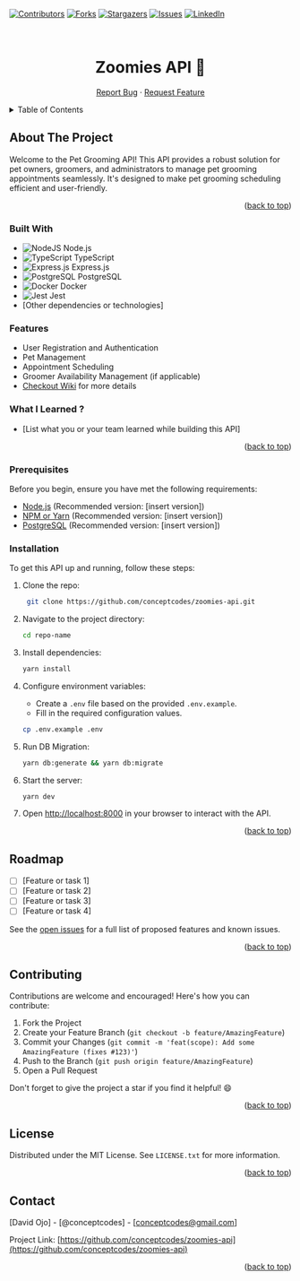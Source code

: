<a name="readme-top"></a>

[![Contributors][contributors-shield]][contributors-url]
[![Forks][forks-shield]][forks-url]
[![Stargazers][stars-shield]][stars-url]
[![Issues][issues-shield]][issues-url]
[![LinkedIn][linkedin-shield]][linkedin-url]

<br />
<div align="center">
<h1 align="center">
  Zoomies API 🐶
</h1>
  <p align="center">
    <a href="https://github.com/conceptcodes/zoomies-api/issues">Report Bug</a>
    ·
    <a href="https://github.com/conceptcodes/zoomies-api/issues">Request Feature</a>
  </p>
</div>

<details>
  <summary>Table of Contents</summary>
  <ol>
    <li>
      <a href="#about-the-project">About The Project</a>
      <ul>
        <li><a href="#built-with">Built With</a></li>
      </ul>
    </li>
    <li>
      <a href="#getting-started">Getting Started</a>
      <ul>
        <li><a href="#prerequisites">Prerequisites</a></li>
        <li><a href="#installation">Installation</a></li>
      </ul>
    </li>
    <li><a href="#roadmap">Roadmap</a></li>
    <li><a href="#contributing">Contributing</a></li>
    <li><a href="#license">License</a></li>
    <li><a href="#contact">Contact</a></li>
  </ol>
</details>

## About The Project

Welcome to the Pet Grooming API! This API provides a robust solution for pet owners, groomers, and administrators to manage pet grooming appointments seamlessly. It's designed to make pet grooming scheduling efficient and user-friendly.

<p align="right">(<a href="#readme-top">back to top</a>)</p>

### Built With

- ![NodeJS [Node.js](https://nodejs.org/)](https://img.shields.io/badge/node.js-6DA55F?style=for-the-badge&logo=node.js&logoColor=white)
- ![TypeScript [TypeScript](https://www.typescriptlang.org/)](https://img.shields.io/badge/typescript-%23007ACC.svg?style=for-the-badge&logo=typescript&logoColor=white)
- ![Express.js [Express.js](https://expressjs.com/)](https://img.shields.io/badge/express.js-%23404d59.svg?style=for-the-badge&logo=express&logoColor=%2361DAFB)
- ![PostgreSQL [PostgreSQL](https://www.postgresql.org/)](https://img.shields.io/badge/postgresql-%23316192.svg?style=for-the-badge&logo=postgresql&logoColor=white)
- ![Docker [Docker](https://www.docker.com/)](https://img.shields.io/badge/docker-%230db7ed.svg?style=for-the-badge&logo=docker&logoColor=white)
- ![Jest [Jest](https://jestjs.io/)](https://img.shields.io/badge/-jest-%23C21325?style=for-the-badge&logo=jest&logoColor=white)
- [Other dependencies or technologies]

### Features

- User Registration and Authentication
- Pet Management
- Appointment Scheduling
- Groomer Availability Management (if applicable)
- [Checkout Wiki](https://github.com/conceptcodes/zoomies-api/wiki) for more details

### What I Learned ?

- [List what you or your team learned while building this API]

<p align="right">(<a href="#readme-top">back to top</a>)</p>

### Prerequisites

Before you begin, ensure you have met the following requirements:

- [Node.js](https://nodejs.org/) (Recommended version: [insert version])
- [NPM or Yarn](https://yarnpkg.com/) (Recommended version: [insert version])
- [PostgreSQL](https://www.postgresql.org/) (Recommended version: [insert version])

### Installation

To get this API up and running, follow these steps:

1. Clone the repo:

   ```sh
    git clone https://github.com/conceptcodes/zoomies-api.git
   ```

2. Navigate to the project directory:

   ```sh
   cd repo-name
   ```

3. Install dependencies:

   ```sh
   yarn install
   ```

4. Configure environment variables:

   - Create a `.env` file based on the provided `.env.example`.
   - Fill in the required configuration values.

   ```sh
   cp .env.example .env
   ```

5. Run DB Migration:

   ```sh
   yarn db:generate && yarn db:migrate
   ```

6. Start the server:

   ```sh
   yarn dev
   ```

7. Open [http://localhost:8000](http://localhost:8000) in your browser to interact with the API.

<p align="right">(<a href="#readme-top">back to top</a>)</p>

## Roadmap

- [ ] [Feature or task 1]
- [ ] [Feature or task 2]
- [ ] [Feature or task 3]
- [ ] [Feature or task 4]

See the [open issues](https://github.com/conceptcodes/zoomies-api/issues) for a full list of proposed features and known issues.

<p align="right">(<a href="#readme-top">back to top</a>)</p>

## Contributing

Contributions are welcome and encouraged! Here's how you can contribute:

1. Fork the Project
2. Create your Feature Branch (`git checkout -b feature/AmazingFeature`)
3. Commit your Changes (`git commit -m 'feat(scope): Add some AmazingFeature (fixes #123)'`)
4. Push to the Branch (`git push origin feature/AmazingFeature`)
5. Open a Pull Request

Don't forget to give the project a star if you find it helpful! 😄

<p align="right">(<a href="#readme-top">back to top</a>)</p>

## License

Distributed under the MIT License. See `LICENSE.txt` for more information.

<p align="right">(<a href="#readme-top">back to top</a>)</p>

## Contact

[David Ojo] - [@conceptcodes] - [conceptcodes@gmail.com]

Project Link: [https://github.com/conceptcodes/zoomies-api](https://github.com/conceptcodes/zoomies-api)

<p align="right">(<a href="#readme-top">back to top</a>)</p>

[contributors-shield]: https://img.shields.io/github/contributors/conceptcodes/zoomies-api.svg?style=for-the-badge
[contributors-url]: https://github.com/conceptcodes/zoomies-api/graphs/contributors
[forks-shield]: https://img.shields.io/github/forks/conceptcodes/zoomies-api.svg?style=for-the-badge
[forks-url]: https://github.com/conceptcodes/zoomies-api/network/members
[stars-shield]: https://img.shields.io/github/stars/conceptcodes/zoomies-api.svg?style=for-the-badge
[stars-url]: https://github.com/conceptcodes/zoomies-api/stargazers
[issues-shield]: https://img.shields.io/github/issues/conceptcodes/zoomies-api.svg?style=for-the-badge
[issues-url]: https://github.com/conceptcodes/zoomies-api/issues
[linkedin-shield]: https://img.shields.io/badge/-LinkedIn-black.svg?style=for-the-badge&logo=linkedin&colorB=555
[linkedin-url]: https://www.linkedin.com/in/your-profile/
[product-screenshot]: public/screenshot.png
